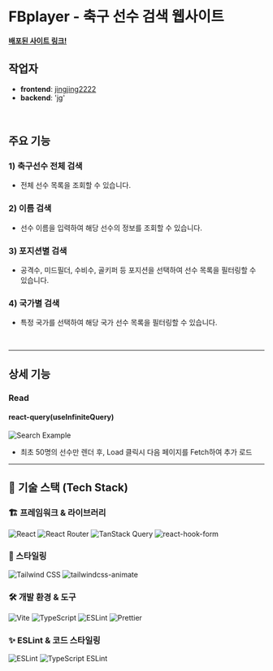 # FBplayer - 축구 선수 검색 웹사이트

[**배포된 사이트 링크!**](https://fbplayer.site/)

## 작업자

-   **frontend**: [jingjing2222](https://github.com/jingjing2222)
-   **backend**: 'jg'

<br />

## 주요 기능

### 1) 축구선수 전체 검색

-   전체 선수 목록을 조회할 수 있습니다.

### 2) 이름 검색

-   선수 이름을 입력하여 해당 선수의 정보를 조회할 수 있습니다.

### 3) 포지션별 검색

-   공격수, 미드필더, 수비수, 골키퍼 등 포지션을 선택하여 선수 목록을 필터링할 수 있습니다.

### 4) 국가별 검색

-   특정 국가를 선택하여 해당 국가 선수 목록을 필터링할 수 있습니다.

<br />

---

## 상세 기능

### Read

#### react-query(useInfiniteQuery)

<img src="https://i.ibb.co/VcDBQLSd/2025-02-01-9-26-43.gif" alt="Search Example" />

-   최초 50명의 선수만 렌더 후, Load 클릭시 다음 페이지를 Fetch하여 추가 로드

---

## 📌 기술 스택 (Tech Stack)

### 🏗️ 프레임워크 & 라이브러리

![React](https://img.shields.io/badge/React-61DAFB?style=flat&logo=react&logoColor=white)
![React Router](https://img.shields.io/badge/React_Router-CA4245?style=flat&logo=reactrouter&logoColor=white)
![TanStack Query](https://img.shields.io/badge/TanStack_Query-FF4154?style=flat&logo=react-query&logoColor=white)
![react-hook-form](https://img.shields.io/badge/react--hook--form-EC5990?style=flat&logo=reacthookform&logoColor=white)

### 🎨 스타일링

![Tailwind CSS](https://img.shields.io/badge/Tailwind_CSS-06B6D4?style=flat&logo=tailwindcss&logoColor=white)
![tailwindcss-animate](https://img.shields.io/badge/TailwindCSS_Animate-06B6D4?style=flat)

### 🛠️ 개발 환경 & 도구

![Vite](https://img.shields.io/badge/Vite-646CFF?style=flat&logo=vite&logoColor=white)
![TypeScript](https://img.shields.io/badge/TypeScript-3178C6?style=flat&logo=typescript&logoColor=white)
![ESLint](https://img.shields.io/badge/ESLint-4B32C3?style=flat&logo=eslint&logoColor=white)
![Prettier](https://img.shields.io/badge/Prettier-F7B93E?style=flat&logo=prettier&logoColor=white)

### ✨ ESLint & 코드 스타일링

![ESLint](https://img.shields.io/badge/ESLint-4B32C3?style=flat&logo=eslint&logoColor=white)
![TypeScript ESLint](https://img.shields.io/badge/TypeScript_ESLint-3178C6?style=flat)
